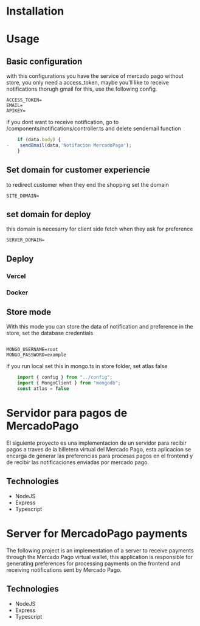 # Installation





# Usage

## Basic configuration

with this configurations you have the service of mercado pago without store, you only need a access_token, maybe you'll like to receive notifications thorugh gmail for this, use the following config.

```
ACCESS_TOKEN=
EMAIL=
APIKEY=

```
if you dont want to receive notification, go to /components/notifications/controller.ts and delete sendemail function

```js
    if (data.body) {
-    sendEmail(data,'Notifacion MercadoPago');
    }

```

## Set domain for customer experiencie

to redirect customer when they end the shopping set the domain

```
SITE_DOMAIN=
```
## set domain for deploy

this domain is necesarry for client side fetch when they ask for preference
```
SERVER_DOMAIN=
```

## Deploy


### Vercel

### Docker


## Store mode

With this mode you can store the data of notification and preference in the store, set the database credentials

```

MONGO_USERNAME=root
MONGO_PASSWORD=example

```
if you run local set this in mongo.ts in store folder, set atlas false

```js
    import { config } from "../config";
    import { MongoClient } from "mongodb";
    const atlas = false
```


# Servidor para pagos de MercadoPago

El siguiente proyecto es una implementacion de un servidor para recibir pagos a traves de la billetera virtual del Mercado Pago, esta aplicacion se encarga de generar las preferencias para procesas pagos en el frontend y de recibir las notificaciones enviadas por mercado pago.

## Technologies

- NodeJS
- Express
- Typescript

# Server for MercadoPago payments

The following project is an implementation of a server to receive payments through the Mercado Pago virtual wallet, this application is responsible for generating preferences for processing payments on the frontend and receiving notifications sent by Mercado Pago.

## Technologies

- NodeJS
- Express
- Typescript